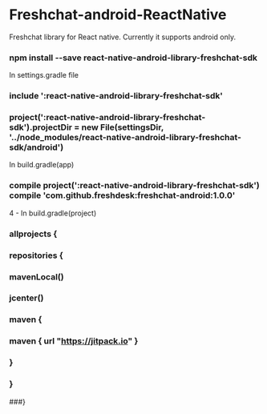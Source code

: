 # Freshchat-android-ReactNative

Freshchat library for React native. Currently it supports android only.

### npm install --save react-native-android-library-freshchat-sdk

In settings.gradle file 
### include ':react-native-android-library-freshchat-sdk'
### project(':react-native-android-library-freshchat-sdk').projectDir = new File(settingsDir, '../node_modules/react-native-android-library-freshchat-sdk/android')

In build.gradle(app) 
### compile project(':react-native-android-library-freshchat-sdk') compile 'com.github.freshdesk:freshchat-android:1.0.0'

4 - In build.gradle(project) 
### allprojects {
###     repositories {
###        mavenLocal()
###        jcenter()
###        maven {
###            maven { url "https://jitpack.io" }
###        }
###    }
###}

